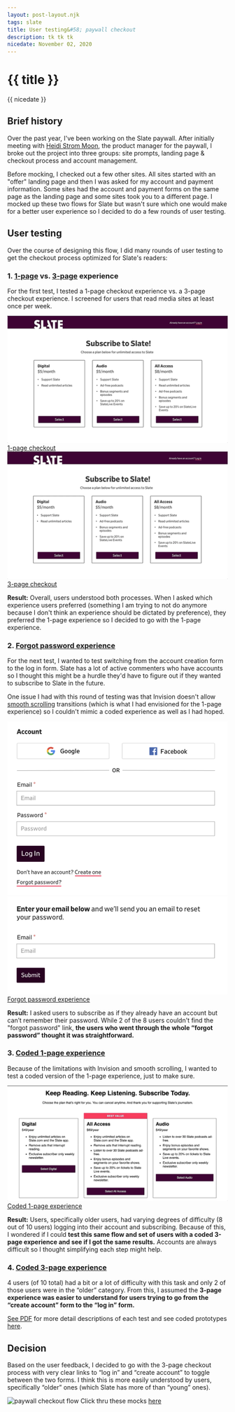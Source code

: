 ```yaml
---
layout: post-layout.njk
tags: slate
title: User testing&#58; paywall checkout
description: tk tk tk
nicedate: November 02, 2020
---
```

# {{ title }}
<p class="date">{{ nicedate }}</p>

## Brief history

Over the past year, I've been working on the Slate paywall. After initially meeting with [Heidi Strom Moon](https://twitter.com/heidimoon), the product manager for the paywall, I broke out the project into three groups: site prompts, landing page & checkout process and account management.  

Before mocking, I checked out a few other sites. All sites started with an "offer" landing page and then I was asked for my account and payment information. Some sites had the account and payment forms on the same page as the landing page and some sites took you to a different page. I mocked up these two flows for Slate but wasn't sure which one would make for a better user experience so I decided to do a few rounds of user testing.

## User testing

Over the course of designing this flow, I did many rounds of user testing to get the checkout process optimized for Slate's readers:

### 1. [1-page](https://projects.invisionapp.com/share/W5US9YA4QNY#/screens/392870677_1_page_-_1) vs. [3-page](https://projects.invisionapp.com/share/W5US9YA4QNY#/screens/392875148_3_page_-_1) experience

For the first test, I tested a 1-page checkout experience vs. a 3-page checkout experience. I screened for users that read media sites at least once per week. 

<div class="img-flex-wrapper">
	<div class="img-flex-50">
		<img alt="checkout experience that stays on 1 page" src="/img/checkout/UT1_1page.gif">
		<span class="caption"><a href="https://projects.invisionapp.com/share/W5US9YA4QNY#/screens/392870677_1_page_-_1">1-page checkout</a></span>
	</div>
	<div class="img-flex-50">
		<img alt="checkout experience that is broken up into 3 pages" src="/img/checkout/UT1_3page.gif">
		<span class="caption"><a href="https://projects.invisionapp.com/share/W5US9YA4QNY#/screens/392875148_3_page_-_1">3-page checkout</a></span>
	</div>
</div>

**Result:** Overall, users understood both processes. When I asked which experience users preferred (something I am trying to not do anymore because I don't think an experience should be dictated by preference), they preferred the 1-page experience so I decided to go with the 1-page experience. 


### 2. [Forgot password experience](https://projects.invisionapp.com/share/W5US9YA4QNY#/screens/397971678_1-Page_Steps_-_LP)

For the next test, I wanted to test switching from the account creation form to the log in form. Slate has a lot of active commenters who have accounts so I thought this might be a hurdle they'd have to figure out if they wanted to subscribe to Slate in the future. 

One issue I had with this round of testing was that Invision doesn't allow [smooth scrolling](https://www.w3schools.com/howto/howto_css_smooth_scroll.asp) transitions (which is what I had envisioned for the 1-page experience) so I couldn't mimic a coded experience as well as I had hoped.

<div class="img-flex-wrapper">
	<div class="img-flex-50">
		<img alt="log in form with forgot password link" src="/img/checkout/UT2_login_form.png">
	</div>
	<div class="img-flex-50">
		<img alt="forgot password form" src="/img/checkout/UT2_forgot_password.png">
	</div>
	<span class="caption"><a href="https://projects.invisionapp.com/share/W5US9YA4QNY#/screens/397971678_1-Page_Steps_-_LP">Forgot password experience</a></span>
</div>

**Result:** I asked users to subscribe as if they already have an account but can’t remember their password. While 2 of the 8 users couldn't find the "forgot password" link, **the users who went through the whole “forgot password”  thought it was straightforward.**


### 3. [Coded 1-page experience](https://slategroup.github.io/slate-prototypes/1-page.html)

Because of the limitations with Invision and smooth scrolling, I wanted to test a coded version of the 1-page experience, just to make sure.  

![coded 1-page checkout experience](/img/checkout/UT3_coded_1page.gif)
<span class="caption"><a href="https://slategroup.github.io/slate-prototypes/1-page.html">Coded 1-page experience</a></span>

**Result:** Users, specifically older users, had varying degrees of difficulty (8 out of 10 users) logging into their account and subscribing. Because of this, I wondered if I could **test this same flow and set of users with a coded 3-page experience and see if I got the same results.** Accounts are always difficult so I thought simplifying each step might help.


### 4. [Coded 3-page experience](https://slategroup.github.io/slate-prototypes/3-page_plans.html)
 
4 users (of 10 total) had a bit or a lot of difficulty with this task and only 2 of those users were in the “older” category. From this, I assumed the **3-page experience was easier to understand for users trying to go from the “create account” form to the “log in” form.**

[See PDF](/img/checkout/paywall_checkout_user_testing_1-5_summary.pdf) for more detail descriptions of each test and see coded prototypes [here](https://slategroup.github.io/slate-prototypes/). 

## Decision

Based on the user feedback, I decided to go with the 3-page checkout process with very clear links to “log in” and “create account” to toggle between the two forms. I think this is more easily understood by users, specifically “older” ones (which Slate has more of than “young” ones).

![paywall checkout flow](/img/paywall/paywall_checkout-demo.gif)
<span class="caption">Click thru these mocks <a href="https://www.sketch.com/s/e162d784-4d85-4826-9954-53825ad7d03e/a/mQgwPJ/play">here</a></span>
